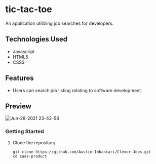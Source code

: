 # tic-tac-toe

An application utilizing job searches for developers.

## Technologies Used

- Javascript
- HTML5
- CSS3

## Features

- Users can search job listing relating to software development.

## Preview

![Jun-28-2021 23-42-58](https://user-images.githubusercontent.com/55529532/123749845-b7664d00-d86a-11eb-80a9-c94d135b9b26.gif)

### Getting Started

1. Clone the repository.

    ```shell
    git clone https://github.com/Austin-Imbastari/Clever-Jobs.git
    cd saas-product
    ```

